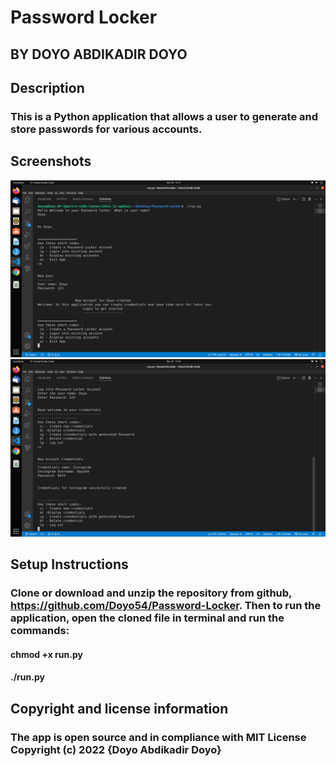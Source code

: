 # Password Locker
## BY DOYO ABDIKADIR DOYO

## Description
### This is a Python application that allows a user to generate and store passwords for various accounts.

## Screenshots

![image](./Assests/image1.png)
![image2](./Assests/image2.png)

## Setup Instructions
### Clone or download and unzip the repository from github, https://github.com/Doyo54/Password-Locker. Then to run the application, open the cloned file in terminal and run the commands:
####  chmod +x run.py
####  ./run.py 

## Copyright and license information
### The app is open source and in compliance with MIT License Copyright (c) 2022 {Doyo Abdikadir Doyo}


